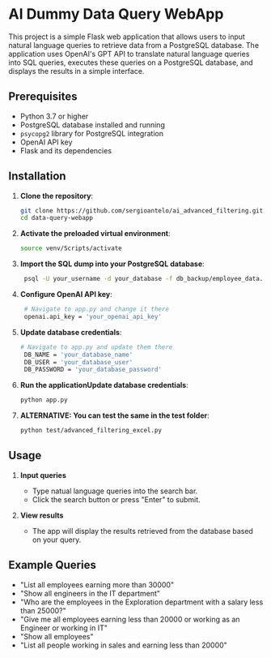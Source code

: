 # AI Dummy Data Query WebApp

This project is a simple Flask web application that allows users to input natural language queries to retrieve data from a PostgreSQL database. The application uses OpenAI's GPT API to translate natural language queries into SQL queries, executes these queries on a PostgreSQL database, and displays the results in a simple interface.

## Prerequisites

- Python 3.7 or higher
- PostgreSQL database installed and running
- `psycopg2` library for PostgreSQL integration
- OpenAI API key
- Flask and its dependencies

## Installation

1. **Clone the repository**:
   ```bash
   git clone https://github.com/sergioantelo/ai_advanced_filtering.git
   cd data-query-webapp

2. **Activate the preloaded virtual environment**:
   ```bash
   source venv/Scripts/activate

3. **Import the SQL dump into your PostgreSQL database**:

   ```bash
    psql -U your_username -d your_database -f db_backup/employee_data.sql

4. **Configure OpenAI API key**:

   ```bash
    # Navigate to app.py and change it there
    openai.api_key = 'your_openai_api_key'

5. **Update database credentials**:

   ```bash
   # Navigate to app.py and update them there
    DB_NAME = 'your_database_name'
    DB_USER = 'your_database_user'
    DB_PASSWORD = 'your_database_password'

6. **Run the applicationUpdate database credentials**:

   ```bash
   python app.py

7. **ALTERNATIVE: You can test the same in the test folder**:

   ```bash
   python test/advanced_filtering_excel.py

## Usage

1. **Input queries**
    - Type natual language queries into the search bar.
    - Click the search button or press "Enter" to submit.

2. **View results**
    - The app will display the results retrieved from the database based on your query.

## Example Queries

- "List all employees earning more than 30000"
- "Show all engineers in the IT department"
- "Who are the employees in the Exploration department with a salary less than 25000?"
- "Give me all employees earning less than 20000 or working as an Engineer or working in IT"
- "Show all employees"
- "List all people working in sales and earning less than 20000"
